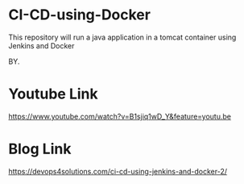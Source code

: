 # CI-CD-using-Docker
This repository will run a java application in a tomcat container using  Jenkins and Docker

BY.
# Youtube Link

https://www.youtube.com/watch?v=B1sjiq1wD_Y&feature=youtu.be

# Blog Link
https://devops4solutions.com/ci-cd-using-jenkins-and-docker-2/
